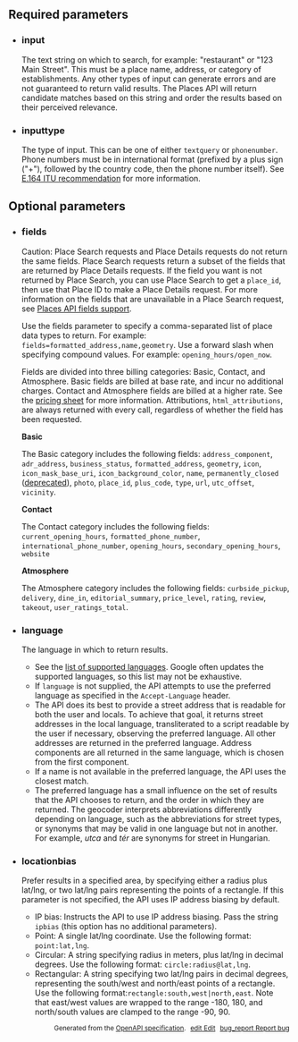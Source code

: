 <!--- This is a generated file, do not edit! -->
<!--- [START maps_http_parameters_placefindplacefromtext] -->
<h2 id="required-parameters">Required parameters</h2>

-   <h3 class="parameter-name" id="input">input</h3>

    The text string on which to search, for example: "restaurant" or "123 Main Street". This must be a place name, address, or category of establishments. Any other types of input can generate errors
    and are not guaranteed to return valid results. The Places API will return candidate matches based on this string and order the results based on their perceived relevance.

-   <h3 class="parameter-name" id="inputtype">inputtype</h3>

    The type of input. This can be one of either `textquery` or `phonenumber`. Phone numbers must be in international format (prefixed by a plus sign ("+"), followed by the country code, then the phone number itself). See [E.164 ITU recommendation](https://en.wikipedia.org/wiki/E.164) for more information.

<h2 id="optional-parameters">Optional parameters</h2>

-   <h3 class="parameter-name" id="fields">fields</h3>

    <div class="caution"> Caution: Place Search requests and Place Details requests do not return the same fields. Place Search requests return a subset of the fields that are returned by Place Details requests. If the field you want is not returned by Place Search, you can use Place Search to get a <code>place_id</code>, then use that Place ID to make a Place Details request. For more information on the fields that are unavailable in a Place Search request, see <a href="https://developers.google.com/maps/documentation/places/web-service/place-data-fields#places-api-fields-support">Places API fields support</a>.</div>

    Use the fields parameter to specify a comma-separated list of place data types to return. For example: `fields=formatted_address,name,geometry`. Use a forward slash when specifying compound values. For example: `opening_hours/open_now`.

    Fields are divided into three billing categories: Basic, Contact, and Atmosphere. Basic fields are billed at base rate, and incur no additional charges. Contact and Atmosphere fields are billed at a higher rate. See the [pricing sheet](https://cloud.google.com/maps-platform/pricing/sheet/) for more information. Attributions, `html_attributions`, are always returned with every call, regardless of whether the field has been requested.

    **Basic**

    The Basic category includes the following fields: `address_component`, `adr_address`, `business_status`, `formatted_address`, `geometry`, `icon`, `icon_mask_base_uri`, `icon_background_color`, `name`, `permanently_closed` ([deprecated](https://developers.google.com/maps/deprecations)), `photo`, `place_id`, `plus_code`, `type`, `url`, `utc_offset`, `vicinity`.

    **Contact**

    The Contact category includes the following fields: `current_opening_hours`, `formatted_phone_number`, `international_phone_number`, `opening_hours`, `secondary_opening_hours`, `website`

    **Atmosphere**

    The Atmosphere category includes the following fields: `curbside_pickup`, `delivery`, `dine_in`, `editorial_summary`, `price_level`, `rating`, `review`, `takeout`, `user_ratings_total`.

-   <h3 class="parameter-name" id="language">language</h3>

    The language in which to return results.

    -   See the [list of supported languages](https://developers.google.com/maps/faq#languagesupport). Google often updates the supported languages, so this list may not be exhaustive.
    -   If `language` is not supplied, the API attempts to use the preferred language as specified in the `Accept-Language` header.
    -   The API does its best to provide a street address that is readable for both the user and locals. To achieve that goal, it returns street addresses in the local language, transliterated to a script readable by the user if necessary, observing the preferred language. All other addresses are returned in the preferred language. Address components are all returned in the same language, which is chosen from the first component.
    -   If a name is not available in the preferred language, the API uses the closest match.
    -   The preferred language has a small influence on the set of results that the API chooses to return, and the order in which they are returned. The geocoder interprets abbreviations differently depending on language, such as the abbreviations for street types, or synonyms that may be valid in one language but not in another. For example, *utca* and *tér* are synonyms for street in Hungarian.

-   <h3 class="parameter-name" id="locationbias">locationbias</h3>

    Prefer results in a specified area, by specifying either a radius plus lat/lng, or two lat/lng pairs representing the points of a rectangle. If this parameter is not specified, the API uses IP address biasing by default.

    -   IP bias: Instructs the API to use IP address biasing. Pass the string `ipbias` (this option has no additional parameters).
    -   Point: A single lat/lng coordinate. Use the following format: `point:lat,lng`.
    -   Circular: A string specifying radius in meters, plus lat/lng in decimal degrees. Use the following format: `circle:radius@lat,lng`.
    -   Rectangular: A string specifying two lat/lng pairs in decimal degrees, representing the south/west and north/east points of a rectangle. Use the following format:`rectangle:south,west|north,east`. Note that east/west values are wrapped to the range -180, 180, and north/south values are clamped to the range -90, 90.


<p style="text-align: right; font-size: smaller;">Generated from the <a class="gc-analytics-event" data-category="GMP" data-label="openapi-github" href="https://github.com/googlemaps/openapi-specification" title="Google Maps Platform OpenAPI Specification" class="external">OpenAPI specification</a>.
<a class="gc-analytics-event" data-category="GMP" data-label="openapi-github-maps-http-parameters-placefindplacefromtext" data-action="edit" style="margin-left: 5px;" href="https://github.com/googlemaps/openapi-specification/tree/main/specification/parameters" title="Edit on GitHub"><span class="material-icons">edit</span> Edit</a>
<a class="gc-analytics-event" data-category="GMP" data-label="openapi-github-maps-http-parameters-placefindplacefromtext" data-action="bug" style="margin-left: 5px;" href="https://github.com/googlemaps/openapi-specification/issues/new?assignees=&labels=type%3A+bug%2C+triage+me&template=bug_report.md&title=[parameters] Bug - /maps/api/place/findplacefromtext/json" title="File bug for parameters on GitHub"><span class="material-icons">bug_report</span> Report bug</a>
</p>

<!--- [END maps_http_parameters_placefindplacefromtext] -->